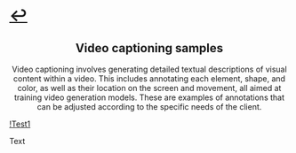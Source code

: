 # [↩](./)

## <center>Video captioning samples</center>
<center>Video captioning involves generating detailed textual descriptions of visual content within a video. This includes annotating each element, shape, and color, as well as their location on the screen and movement, all aimed at training video generation models. These are examples of annotations that can be adjusted according to the specific needs of the client.</center>

[!Test1](https://github.com/Aledua/aledua.github.io/raw/refs/heads/main/assets/vid/test1.mp4)

Text
